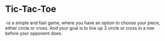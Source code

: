 # Tic-Tac-Toe 
-is a simple and fast game, where you have an option to choose your piece, either circle or cross. And your goal is to line up 3 circle or cross in a row before your opponent does.